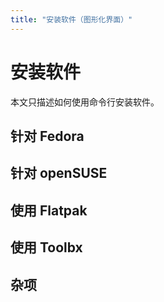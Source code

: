 ```yaml
---
title: "安装软件（图形化界面）"
---
```


# 安装软件

本文只描述如何使用命令行安装软件。

## 针对 Fedora

## 针对 openSUSE

## 使用 Flatpak

## 使用 Toolbx

## 杂项